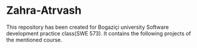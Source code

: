 # Zahra-Atrvash
This repository has been created for Bogaziçi university Software development practice class(SWE 573). It contains the following projects of the mentioned course.
